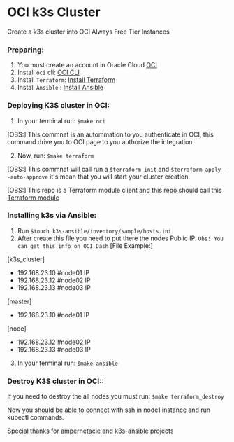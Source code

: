 # OCI k3s Cluster

Create a k3s cluster into OCI Always Free Tier Instances

### Preparing:

1. You must create an account in Oracle Cloud [OCI](https://signup.cloud.oracle.com/?language=en&sourceType=:ow:o:p:feb:0916FreePageBannerButton&intcmp=:ow:o:p:feb:0916FreePageBannerButton)
2. Install `oci` cli: [OCI CLI](https://docs.oracle.com/en-us/iaas/Content/API/SDKDocs/cliinstall.htm)
3. Install `Terraform`: [Install Terraform](https://developer.hashicorp.com/terraform/tutorials/aws-get-started/install-cli)
4. Install `Ansible` : [Install Ansible](https://docs.ansible.com/ansible/latest/installation_guide/intro_installation.html)

### Deploying K3S cluster in OCI:

1. In your terminal run: `$make oci` 

[OBS:] This commnat is an autommation to you authenticate in OCI, this command drive you to OCI page to you authorize the integration.

2. Now, run: `$make terraform`

[OBS:] This commnat will call run a `$terraform init` and `$terraform apply --auto-approve` it's mean that you will start your cluster creation.

[OBS:] This repo is a Terraform module client and this repo should call this [Terraform module](https://github.com/alessonviana/OCI_MODULES)

### Installing k3s via Ansible:

1. Run `$touch k3s-ansible/inventory/sample/hosts.ini`
2. After create this file you need to put there the nodes Public IP. `Obs: You can get this info on OCI Dash`
[File Example:]

[k3s_cluster]

- 192.168.23.10 #node01 IP
- 192.168.23.12  #node02 IP
- 192.168.23.13   #node03 IP

[master]

- 192.168.23.10 #node01 IP

[node]

- 192.168.23.12 #node02 IP
- 192.168.23.13  #node03 IP


3. In your terminal run: `$make ansible` 

### Destroy K3S cluster in OCI::
If you need to destroy the all nodes you must run: `$make terraform_destroy`


Now you should be able to connect with ssh in node1 instance and run kubectl commands.

Special thanks for [ampernetacle](https://github.com/jpetazzo/ampernetacle) and [k3s-ansible](https://github.com/k3s-io/k3s-ansible) projects
